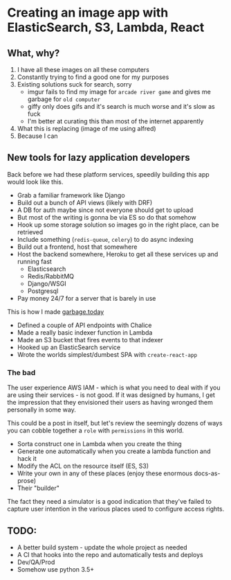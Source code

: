 # Creating an image app with ElasticSearch, S3, Lambda, React

## What, why?

1. I have all these images on all these computers
2. Constantly trying to find a good one for my purposes
3. Existing solutions suck for search, sorry
	- imgur fails to find my image for `arcade river game` and gives me garbage for `old computer`
	- giffy only does gifs and it's search is much worse and it's slow as fuck
	- I'm better at curating this than most of the internet apparently
4. What this is replacing (image of me using alfred)
5. Because I can

## New tools for lazy application developers 
	
Back before we had these platform services, speedily building this app would look like this.

- Grab a familiar framework like Django
- Build out a bunch of API views (likely with DRF)
- A DB for auth maybe since not everyone should get to upload
- But most of the writing is gonna be via ES so do that somehow
- Hook up some storage solution so images go in the right place, can be retrieved
- Include something (`redis-queue`, `celery`) to do async indexing
- Build out a frontend, host that somewhere
- Host the backend somewhere, Heroku to get all these services up and running fast
	- Elasticsearch
	- Redis/RabbitMQ
	- Django/WSGI
	- Postgresql
- Pay money 24/7 for a server that is barely in use 

This is how I made [garbage.today](https://garbage.today)

- Defined a couple of API endpoints with Chalice
- Made a really basic indexer function in Lambda
- Made an S3 bucket that fires events to that indexer
- Hooked up an ElasticSearch service
- Wrote the worlds simplest/dumbest SPA with `create-react-app`

### The bad

The user experience AWS IAM - which is what you need to deal with if you are using their services - is not good. If it was designed by humans, I get the impression that they envisioned their users as having wronged them personally in some way.

This could be a post in itself, but let's review the seemingly dozens of ways you can cobble together a `role` with `permissions` in this world.

- Sorta construct one in Lambda when you create the thing
- Generate one automatically when you create a lambda function and hack it
- Modify the ACL on the resource itself (ES, S3)
- Write your own in any of these places (enjoy these enormous docs-as-prose)
- Their "builder"

The fact they need a simulator is a good indication that they've failed to capture user intention in the various places used to configure access rights.



## TODO:

- A better build system - update the whole project as needed
- A CI that hooks into the repo and automatically tests and deploys
- Dev/QA/Prod
- Somehow use python 3.5+